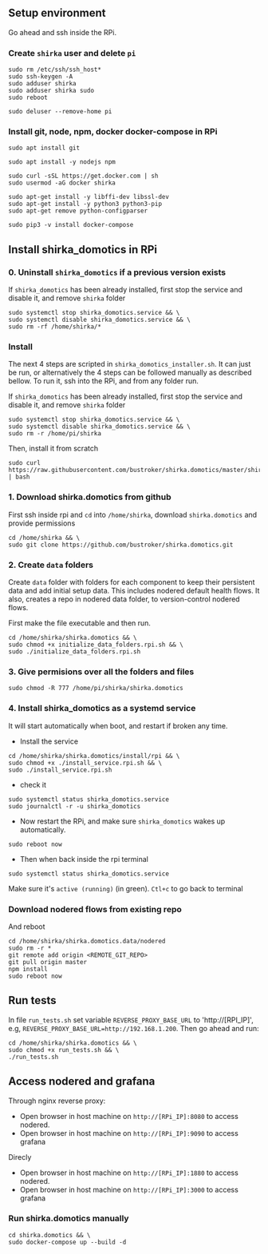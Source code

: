 ## Setup environment 
Go ahead and ssh inside the RPi.

### Create `shirka` user and delete `pi`
```console
sudo rm /etc/ssh/ssh_host* 
sudo ssh-keygen -A
sudo adduser shirka
sudo adduser shirka sudo
sudo reboot

sudo deluser --remove-home pi
```

### Install git, node, npm, docker docker-compose in RPi
```console
sudo apt install git

sudo apt install -y nodejs npm

sudo curl -sSL https://get.docker.com | sh
sudo usermod -aG docker shirka

sudo apt-get install -y libffi-dev libssl-dev
sudo apt-get install -y python3 python3-pip
sudo apt-get remove python-configparser

sudo pip3 -v install docker-compose
```

## Install shirka_domotics in RPi
### 0. Uninstall `shirka_domotics` if a previous version exists
If `shirka_domotics` has been already installed, first stop the service and disable it, and remove `shirka` folder
```console
sudo systemctl stop shirka_domotics.service && \
sudo systemctl disable shirka_domotics.service && \
sudo rm -rf /home/shirka/*
```

### Install
The next 4 steps are scripted in `shirka_domotics_installer.sh`. It can just be run, or alternatively the 4 steps can be followed manually as described bellow.
To run it, ssh into the RPi, and from any folder run.

If `shirka_domotics` has been already installed, first stop the service and disable it, and remove `shirka` folder
```
sudo systemctl stop shirka_domotics.service && \
sudo systemctl disable shirka_domotics.service && \
sudo rm -r /home/pi/shirka
```

Then, install it from scratch
```
sudo curl https://raw.githubusercontent.com/bustroker/shirka.domotics/master/shirka_domotics_installer.sh | bash
```

### 1. Download shirka.domotics from github
First ssh inside rpi and `cd` into `/home/shirka`, download `shirka.domotics` and provide permissions
```console
cd /home/shirka && \
sudo git clone https://github.com/bustroker/shirka.domotics.git
```

### 2. Create `data` folders
Create `data` folder with folders for each component to keep their persistent data and add initial setup data. This includes nodered default health flows.
It also, creates a repo in nodered data folder, to version-control nodered flows.

First make the file executable and then run.
```console
cd /home/shirka/shirka.domotics && \
sudo chmod +x initialize_data_folders.rpi.sh && \
sudo ./initialize_data_folders.rpi.sh 
```

### 3. Give permisions over all the folders and files
```console
sudo chmod -R 777 /home/pi/shirka/shirka.domotics
```

### 4. Install shirka_domotics as a systemd service
It will start automatically when boot, and restart if broken any time.
- Install the service
```console
cd /home/shirka/shirka.domotics/install/rpi && \
sudo chmod +x ./install_service.rpi.sh && \
sudo ./install_service.rpi.sh
```

- check it
```console
sudo systemctl status shirka_domotics.service
sudo journalctl -r -u shirka_domotics
```

- Now restart the RPi, and make sure `shirka_domotics` wakes up automatically.
```console
sudo reboot now
```

- Then when back inside the rpi terminal
```console
sudo systemctl status shirka_domotics.service
```

Make sure it's `active (running)` (in green). `Ctl+c` to go back to terminal

### Download nodered flows from existing repo
And reboot
```console
cd /home/shirka/shirka.domotics.data/nodered
sudo rm -r *
git remote add origin <REMOTE_GIT_REPO>
git pull origin master
npm install
sudo reboot now
```

## Run tests
In file `run_tests.sh` set variable `REVERSE_PROXY_BASE_URL` to 'http://[RPI_IP]', e.g, `REVERSE_PROXY_BASE_URL=http://192.168.1.200`.
Then go ahead and run:
```console 
cd /home/shirka/shirka.domotics && \
sudo chmod +x run_tests.sh && \
./run_tests.sh
```

## Access nodered and grafana
Through nginx reverse proxy:
- Open browser in host machine on `http://[RPi_IP]:8080` to access nodered.
- Open browser in host machine on `http://[RPi_IP]:9090` to access grafana

Direcly
- Open browser in host machine on `http://[RPi_IP]:1880` to access nodered.
- Open browser in host machine on `http://[RPi_IP]:3000` to access grafana


### Run shirka.domotics manually
```console
cd shirka.domotics && \
sudo docker-compose up --build -d
```
